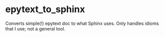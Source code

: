 epytext_to_sphinx
=================

Converts simple(!) epytext doc to what Sphinx uses. Only handles idioms that I use; not a general tool.
